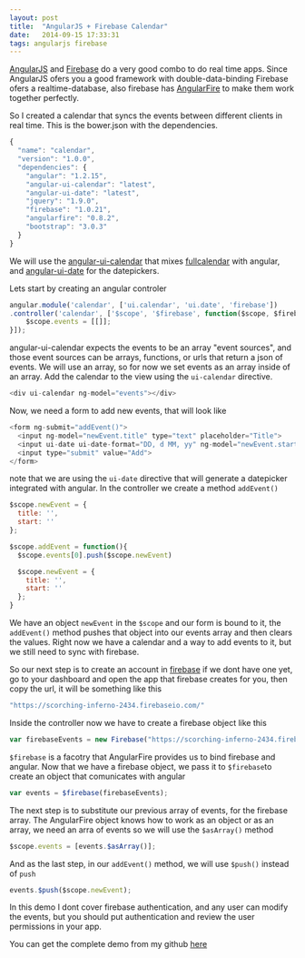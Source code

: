 ```yaml
---
layout: post
title:  "AngularJS + Firebase Calendar"
date:   2014-09-15 17:33:31
tags: angularjs firebase
---
```


[AngularJS][] and [Firebase][] do a very good combo to do real time apps. Since AngularJS ofers you a good framework with double-data-binding Firebase ofers a realtime-database, also firebase has [AngularFire][] to make them work together perfectly.

So I created a calendar that syncs the events between different clients in real time. This is the bower.json with the dependencies.

```javascript
{
  "name": "calendar",
  "version": "1.0.0",
  "dependencies": {
    "angular": "1.2.15",
    "angular-ui-calendar": "latest",
    "angular-ui-date": "latest",
    "jquery": "1.9.0",
    "firebase": "1.0.21",
    "angularfire": "0.8.2",
    "bootstrap": "3.0.3"
  }
}
```

We will use the [angular-ui-calendar][] that mixes [fullcalendar][] with angular, and [angular-ui-date][] for the datepickers.

Lets start by creating an angular controler

```javascript
angular.module('calendar', ['ui.calendar', 'ui.date', 'firebase'])
.controller('calendar', ['$scope', '$firebase', function($scope, $firebase){
    $scope.events = [[]];
}]);
```

angular-ui-calendar expects the events to be an array "event sources", and those event sources can be arrays, functions, or urls that return a json of events. We will use an array, so for now we set events as an array inside of an array. 
Add the calendar to the view using the ``ui-calendar`` directive.

```javascript
<div ui-calendar ng-model="events"></div>
```
  
Now, we need a form to add new events, that will look like

```javascript
<form ng-submit="addEvent()">
  <input ng-model="newEvent.title" type="text" placeholder="Title">
  <input ui-date ui-date-format="DD, d MM, yy" ng-model="newEvent.start">
  <input type="submit" value="Add">
</form>
```
note that we are using the ``ui-date`` directive that will generate a datepicker integrated with angular. In the controller we create a method ``addEvent()``

```javascript
$scope.newEvent = {
  title: '',
  start: ''
};

$scope.addEvent = function(){
  $scope.events[0].push($scope.newEvent)

  $scope.newEvent = {
    title: '',
    start: ''
  };
}
```

We have an object ``newEvent`` in the ``$scope`` and our form is bound to it, the ``addEvent()`` method pushes that object into our events array and then clears the values. Right now we have a calendar and a way to add events to it, but we still need to sync with firebase.

So our next step is to create an account in [firebase][firebase_signup] if we dont have one yet, go to your dashboard and open the app that firebase creates for you, then copy the url, it will be something like this

```javascript
"https://scorching-inferno-2434.firebaseio.com/"
```

Inside the controller now we have to create a firebase object like this

```javascript
var firebaseEvents = new Firebase("https://scorching-inferno-2434.firebaseio.com/");
```

``$firebase`` is a facotry that AngularFire provides us to bind firebase and angular. Now that we have a firebase object, we pass it to ``$firebase``to create an object that comunicates with angular

```javascript
var events = $firebase(firebaseEvents);
```

The next step is to substitute our previous array of events, for the firebase array. The AngularFire object knows how to work as an object or as an array, we need an arra of events so we will use the ``$asArray()`` method

```javascript
$scope.events = [events.$asArray()];
```

And as the last step, in our ``addEvent()`` method, we will use ``$push()`` instead of ``push``

```javascript
events.$push($scope.newEvent);
```

In this demo I dont cover firebase authentication, and any user can modify the events, but you should put authentication and review the user permissions in your app.

You can get the complete demo from my github [here][githube_project]

[AngularJS]: http://angularjs.org "AngularJS"
[Firebase]: http://firebase.com "Firebase"
[firebase_signup]: http://firebase.com/signup/ "Firebase Singup"
[AngularFire]: http://firebase.com/docs/web/libraries/angular/ "AngularFire"
[angular-ui-calendar]: http://github.com/angular-ui/ui-calendar "Angular-ui Calendar"
[fullcalendar]: http://fullcalendar.io "Fullcalendar"
[angular-ui-date]: http://github.com/angular-ui/ui-date "Angular-ui date"
[githube_project]: http://github.com/konzz/angular-firebase-calendar "Konzz Github"
